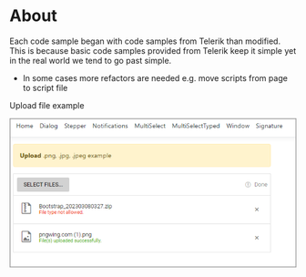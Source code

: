 ﻿# About

Each code sample began with code samples from Telerik than modified. This is because basic code samples provided from Telerik keep it simple yet in the real world we tend to go past simple.

- In some cases more refactors are needed e.g. move scripts from page to script file

Upload file example

![Upload Files](assets/uploadFiles.png)